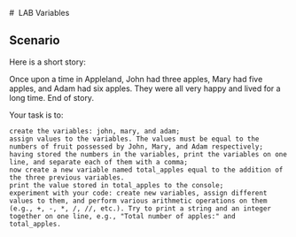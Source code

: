 #  LAB   Variables
## Scenario

Here is a short story:

Once upon a time in Appleland, John had three apples, Mary had five apples, and Adam had six apples. They were all very happy and lived for a long time. End of story.

Your task is to:

    create the variables: john, mary, and adam;
    assign values to the variables. The values must be equal to the numbers of fruit possessed by John, Mary, and Adam respectively;
    having stored the numbers in the variables, print the variables on one line, and separate each of them with a comma;
    now create a new variable named total_apples equal to the addition of the three previous variables.
    print the value stored in total_apples to the console;
    experiment with your code: create new variables, assign different values to them, and perform various arithmetic operations on them (e.g., +, -, *, /, //, etc.). Try to print a string and an integer together on one line, e.g., "Total number of apples:" and total_apples.
